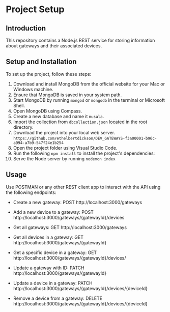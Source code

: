 # Project Setup

## Introduction

This repository contains a Node.js REST service for storing information about gateways and their associated devices.

## Setup and Installation

To set up the project, follow these steps:

1. Download and install MongoDB from the official website for your Mac or Windows machine.
2. Ensure that MongoDB is saved in your system path.
3. Start MongoDB by running `mongod` or `mongodb` in the terminal or Microsoft Shell.
4. Open MongoDB using Compass.
5. Create a new database and name it `musala`.
6. Import the collection from `dbcollection.json` located in the root directory.
7. Download the project into your local web server. `https://github.com/ethelbertdickson/DEV_GATEWAYS-f3a00001-b96c-a994-a7b9-547f24e1b254`
8. Open the project folder using Visual Studio Code.
9. Run the following `npm install` to install the project's dependencies:
10. Serve the Node server by running `nodemon index`

## Usage

Use POSTMAN or any other REST client app to interact with the API using the following endpoints:

- Create a new gateway:
  POST http://localhost:3000/gateways

- Add a new device to a gateway:
  POST http://localhost:3000/gateways/{gatewayId}/devices

- Get all gateways:
  GET http://localhost:3000/gateways

- Get all devices in a gateway:
  GET http://localhost:3000/gateways/{gatewayId}

- Get a specific device in a gateway:
  GET http://localhost:3000/gateways/{gatewayId}/devices/

- Update a gateway with ID:
  PATCH http://localhost:3000/gateways/{gatewayId}

- Update a device in a gateway:
  PATCH http://localhost:3000/gateways/{gatewayId}/devices/{deviceId}

- Remove a device from a gateway:
  DELETE http://localhost:3000/gateways/{gatewayId}/devices/{deviceId}
